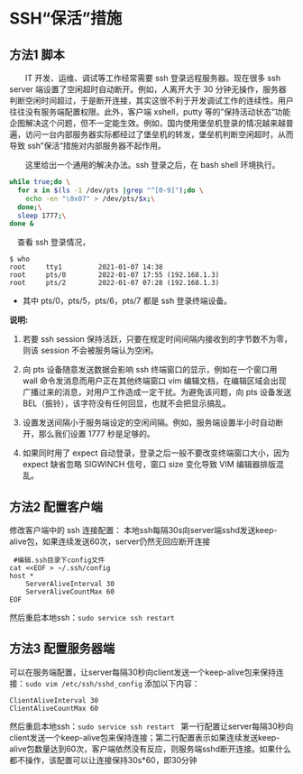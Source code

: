 # SSH“保活”措施

## 方法1 脚本

&#8195;&#8195;IT 开发、运维、调试等工作经常需要 ssh 登录远程服务器。现在很多 ssh server 端设置了空闲超时自动断开。例如，人离开大于 30 分钟无操作，服务器判断空闲时间超过，于是断开连接，其实这很不利于开发调试工作的连续性。用户往往没有服务端配置权限。此外，客户端 xshell，putty 等的”保持活动状态“功能企图解决这个问题，但不一定能生效。例如，国内使用堡垒机登录的情况越来越普遍，访问一台内部服务器实际都经过了堡垒机的转发，堡垒机判断空闲超时，从而导致 ssh”保活“措施对内部服务器不起作用。

&#8195;&#8195;这里给出一个通用的解决办法。ssh 登录之后，在 bash shell 环境执行。

```bash
while true;do \
  for x in $(ls -1 /dev/pts |grep "^[0-9]");do \
    echo -en "\0x07" > /dev/pts/$x;\
  done;\
  sleep 1777;\
done &
```

&#8195;查看 ssh 登录情况，

```shell
$ who
root     tty1         2021-01-07 14:38
root     pts/0        2022-01-07 17:55 (192.168.1.3)
root     pts/2        2022-01-07 07:28 (192.168.1.3)
```

- 其中 pts/0，pts/5，pts/6，pts/7 都是 ssh 登录终端设备。

**说明:**

1. 若要 ssh session 保持活跃，只要在规定时间间隔内接收到的字节数不为零，则该 session 不会被服务端认为空闲。

2. 向 pts 设备随意发送数据会影响 ssh 终端窗口的显示，例如在一个窗口用 wall 命令发消息而用户正在其他终端窗口 vim 编辑文档，在编辑区域会出现广播过来的消息，对用户工作造成一定干扰。为避免该问题，向 pts 设备发送 BEL（振铃），该字符没有任何回显，也就不会把显示搞乱。

3. 设置发送间隔小于服务端设定的空闲间隔。例如，服务端设置半小时自动断开，那么我们设置 1777 秒是足够的。

4. 如果同时用了 expect 自动登录，登录之后一般不要改变终端窗口大小，因为 expect 缺省忽略 SIGWINCH 信号，窗口 size 变化导致 VIM 编辑器排版混乱。

## 方法2 配置客户端
修改客户端中的 ssh 连接配置：
本地ssh每隔30s向server端sshd发送keep-alive包，如果连续发送60次，server仍然无回应断开连接

```shell
 #编辑.ssh目录下config文件
cat <<EOF > ~/.ssh/config 
host *
    ServerAliveInterval 30
    ServerAliveCountMax 60
EOF
```
然后重启本地ssh：`sudo service ssh restart `

## 方法3 配置服务器端

可以在服务端配置，让server每隔30秒向client发送一个keep-alive包来保持连接：`sudo vim /etc/ssh/sshd_config`
添加以下内容：
```shell
ClientAliveInterval 30
ClientAliveCountMax 60

```
然后重启本地ssh：`sudo service ssh restart `
第一行配置让server每隔30秒向client发送一个keep-alive包来保持连接；第二行配置表示如果连续发送keep-alive包数量达到60次，客户端依然没有反应，则服务端sshd断开连接。如果什么都不操作，该配置可以让连接保持30s*60，即30分钟

